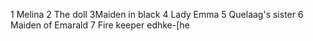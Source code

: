 1 Melina
2 The doll
3Maiden in black
4 Lady Emma
5 Quelaag's sister
6 Maiden of Emarald 
7 Fire keeper
edhke-[he
